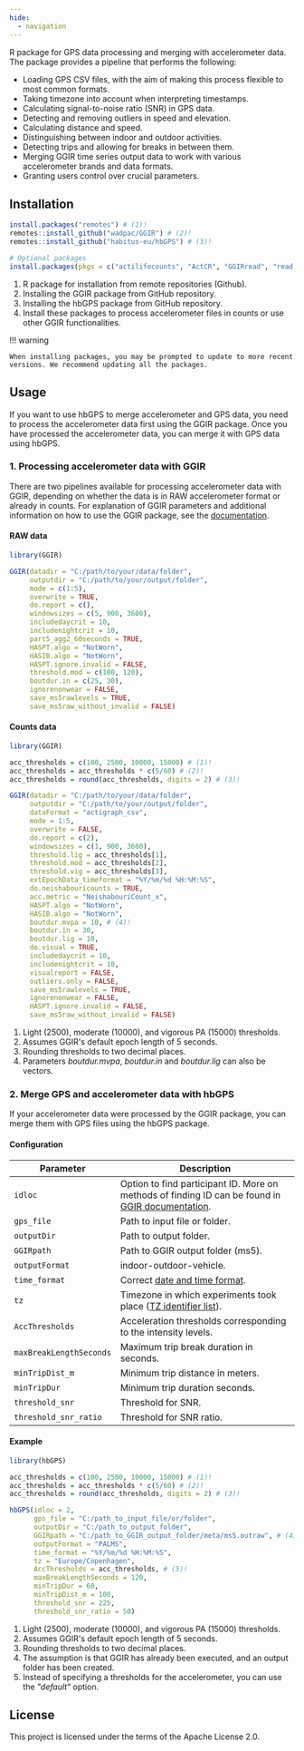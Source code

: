```yaml
---
hide:
  - navigation
---
```


R package for GPS data processing and merging with accelerometer data. The package provides a pipeline that performs the following:

- Loading GPS CSV files, with the aim of making this process flexible to most common formats. 
- Taking timezone into account when interpreting timestamps. 
- Calculating signal-to-noise ratio (SNR) in GPS data. 
- Detecting and removing outliers in speed and elevation. 
- Calculating distance and speed. 
- Distinguishing between indoor and outdoor activities. 
- Detecting trips and allowing for breaks in between them. 
- Merging GGIR time series output data to work with various accelerometer brands and data formats. 
- Granting users control over crucial parameters.

## Installation

``` r
install.packages("remotes") # (1)!
remotes::install_github("wadpac/GGIR") # (2)!
remotes::install_github("habitus-eu/hbGPS") # (3)!

# Optional packages
install.packages(pkgs = c("actilifecounts", "ActCR", "GGIRread", "read.gt3x", "readxl")) # (3)!
```

1. R package for installation from remote repositories (Github).
2. Installing the GGIR package from GitHub repository.
3. Installing the hbGPS package from GitHub repository.
4. Install these packages to process accelerometer files in counts or use other GGIR functionalities.

!!! warning

    When installing packages, you may be prompted to update to more recent versions. We recommend updating all the packages.

## Usage

If you want to use hbGPS to merge accelerometer and GPS data, you need to process the accelerometer data first using the GGIR package. Once you have processed the accelerometer data, you can merge it with GPS data using hbGPS.

### 1. Processing accelerometer data with GGIR

There are two pipelines available for processing accelerometer data with GGIR, depending on whether the data is in RAW accelerometer format or already in counts. For explanation of GGIR parameters and additional information on how to use the GGIR package, see the [documentation](https://cran.r-project.org/web/packages/GGIR/vignettes/GGIR.html).

#### RAW data

``` r
library(GGIR)

GGIR(datadir = "C:/path/to/your/data/folder",
     outputdir = "C:/path/to/your/output/folder",
     mode = c(1:5),
     overwrite = TRUE,
     do.report = c(),
     windowsizes = c(5, 900, 3600),
     includedaycrit = 10,
     includenightcrit = 10,
     part5_agg2_60seconds = TRUE,
     HASPT.algo = "NotWorn",
     HASIB.algo = "NotWorn",
     HASPT.ignore.invalid = FALSE,
     threshold.mod = c(100, 120),
     boutdur.in = c(25, 30),
     ignorenonwear = FALSE,
     save_ms5rawlevels = TRUE,
     save_ms5raw_without_invalid = FALSE)
```

#### Counts data

``` r
library(GGIR)

acc_thresholds = c(100, 2500, 10000, 15000) # (1)!
acc_thresholds = acc_thresholds * c(5/60) # (2)!
acc_thresholds = round(acc_thresholds, digits = 2) # (3)!

GGIR(datadir = "C:/path/to/your/data/folder",
     outputdir = "C:/path/to/your/output/folder",
     dataFormat = "actigraph_csv",
     mode = 1:5,
     overwrite = FALSE,
     do.report = c(2),
     windowsizes = c(1, 900, 3600),
     threshold.lig = acc_thresholds[1],
     threshold.mod = acc_thresholds[2],
     threshold.vig = acc_thresholds[3],
     extEpochData_timeformat = "%Y/%m/%d %H:%M:%S",
     do.neishabouricounts = TRUE,
     acc.metric = "NeishabouriCount_x",
     HASPT.algo = "NotWorn",
     HASIB.algo = "NotWorn",
     boutdur.mvpa = 10, # (4)!
     boutdur.in = 30,
     boutdur.lig = 10,
     do.visual = TRUE,
     includedaycrit = 10,
     includenightcrit = 10,
     visualreport = FALSE,
     outliers.only = FALSE,
     save_ms5rawlevels = TRUE,
     ignorenonwear = FALSE,
     HASPT.ignore.invalid = FALSE,
     save_ms5raw_without_invalid = FALSE)
```

1. Light (2500), moderate (10000), and vigorous PA (15000) thresholds.
2. Assumes GGIR's default epoch length of 5 seconds.
3. Rounding thresholds to two decimal places.
4. Parameters *boutdur.mvpa*, *boutdur.in* and *boutdur.lig* can also be vectors.

### 2. Merge GPS and accelerometer data with hbGPS

If your accelerometer data were processed by the GGIR package, you can merge them with GPS files using the hbGPS package.

#### Configuration

| Parameter               | Description                                                                                                                                       |
| ----------------------- | ------------------------------------------------------------------------------------------------------------------------------------------------- |
| `idloc`                 | Option to find participant ID. More on methods of finding ID can be found in [GGIR documentation](https://cran.r-project.org/web/packages/GGIR/). |
| `gps_file`              | Path to input file or folder.                                                                                                                     |
| `outputDir`             | Path to output folder.                                                                                                                            |
| `GGIRpath`              | Path to GGIR output folder (ms5).                                                                                                                 |
| `outputFormat`          | indoor-outdoor-vehicle.                                                                                                                           |
| `time_format`           | Correct [date and time format](https://sparkbyexamples.com/r-programming/dates-and-times-in-r/).                                                  |
| `tz`                    | Timezone in which experiments took place ([TZ identifier list](https://en.wikipedia.org/wiki/List_of_tz_database_time_zones)).                    |
| `AccThresholds`         | Acceleration thresholds corresponding to the intensity levels.                                                                                    |
| `maxBreakLengthSeconds` | Maximum trip break duration in seconds.                                                                                                           |
| `minTripDist_m`         | Minimum trip distance in meters.                                                                                                                  |
| `minTripDur`            | Minimum trip duration seconds.                                                                                                                    |
| `threshold_snr`         | Threshold for SNR.                                                                                                                                |
| `threshold_snr_ratio`   | Threshold for SNR ratio.                                                                                                                          |

#### Example

``` r
library(hbGPS)

acc_thresholds = c(100, 2500, 10000, 15000) # (1)!
acc_thresholds = acc_thresholds * c(5/60) # (2)!
acc_thresholds = round(acc_thresholds, digits = 2) # (3)!

hbGPS(idloc = 2,
      gps_file = "C:/path_to_input_file/or/folder",
      outputDir = "C:/path_to_output_folder",
      GGIRpath = "C:/path_to_GGIR_output_folder/meta/ms5.outraw", # (4)!,
      outputFormat = "PALMS",
      time_format = "%Y/%m/%d %H:%M:%S",
      tz = "Europe/Copenhagen",
      AccThresholds = acc_thresholds, # (5)!
      maxBreakLengthSeconds = 120,
      minTripDur = 60,
      minTripDist_m = 100,
      threshold_snr = 225,
      threshold_snr_ratio = 50)
```

1. Light (2500), moderate (10000), and vigorous PA (15000) thresholds.
2. Assumes GGIR's default epoch length of 5 seconds.
3. Rounding thresholds to two decimal places.
4. The assumption is that GGIR has already been executed, and an output folder has been created.
5. Instead of specifying a thresholds for the accelerometer, you can use the *"default"* option.

## License

This project is licensed under the terms of the Apache License 2.0.


